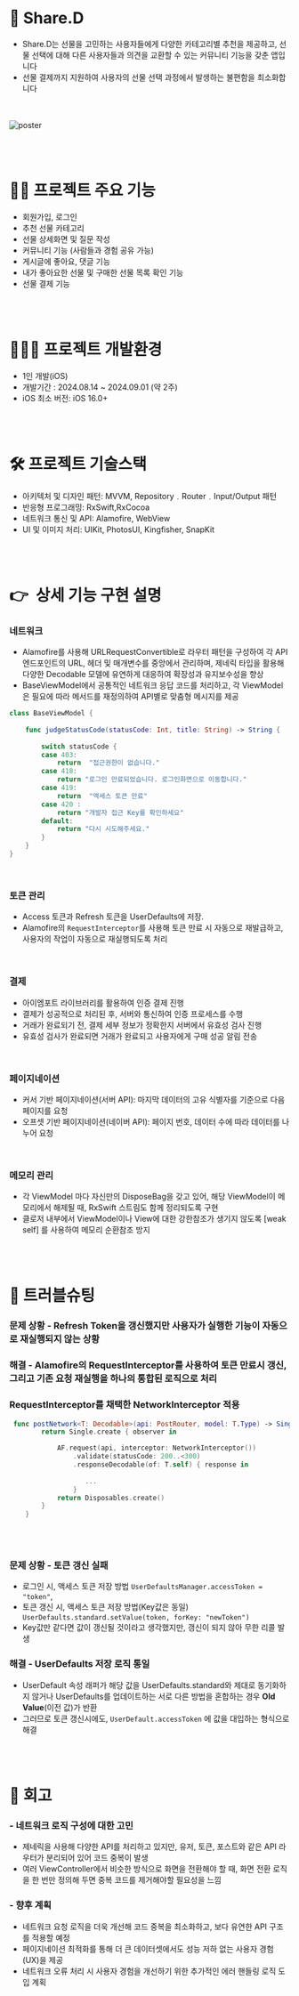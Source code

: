 
# 🎁 Share.D  
- Share.D는 선물을 고민하는 사용자들에게 다양한 카테고리별 추천을 제공하고, 선물 선택에 대해 다른 사용자들과 의견을 교환할 수 있는 커뮤니티 기능을 갖춘 앱입니다
-  선물 결제까지 지원하여 사용자의 선물 선택 과정에서 발생하는 불편함을 최소화합니다


<br> <br> 
   ![poster](./sss.png)

<br> <br> 
# 🙋‍♀️ 프로젝트 주요 기능 
- 회원가입, 로그인
- 추천 선물 카테고리
- 선물 상세화면 및 질문 작성
- 커뮤니티 기능 (사람들과 경험 공유 가능)
- 게시글에 좋아요, 댓글 기능
- 내가 좋아요한 선물 및 구매한 선물 목록 확인 기능 
- 선물 결제 기능

<br> <br> 

# 🧑🏻‍💻 프로젝트 개발환경
- 1인 개발(iOS)
- 개발기간 : 2024.08.14 ~ 2024.09.01 (약 2주)
- iOS 최소 버전: iOS 16.0+   


<br> <br> 

   
# 🛠 프로젝트 기술스택
- 아키텍처 및 디자인 패턴: MVVM, Repository﹒Router﹒Input/Output 패턴
- 반응형 프로그래밍: RxSwift,RxCocoa
- 네트워크 통신 및 API: Alamofire, WebView
- UI 및 이미지 처리: UIKit, PhotosUI, Kingfisher, SnapKit


<br> <br> 

# 👉  상세 기능 구현 설명

###   네트워크 
- Alamofire를 사용해 URLRequestConvertible로 라우터 패턴을 구성하여 각 API 엔드포인트의 URL, 헤더 및 매개변수를 중앙에서 관리하며, 제네릭 타입을 활용해 다양한 Decodable 모델에 유연하게 대응하여 확장성과 유지보수성을 향상
- BaseViewModel에서 공통적인 네트워크 응답 코드를 처리하고, 각 ViewModel은 필요에 따라 메서드를 재정의하여 API별로 맞춤형 메시지를 제공
```swift
class BaseViewModel {
    
    func judgeStatusCode(statusCode: Int, title: String) -> String {
        
        switch statusCode {
        case 403:
            return  "접근권한이 없습니다."
        case 418:
            return "로그인 만료되었습니다. 로그인화면으로 이동합니다."
        case 419:
            return  "액세스 토큰 만료"
        case 420 :
            return "개발자 접근 Key를 확인하세요"
        default:
            return "다시 시도해주세요."
        }
    }
}

```


<br>

###  **토큰 관리**
 - Access 토큰과 Refresh 토큰을 UserDefaults에 저장.  
 - Alamofire의 `RequestInterceptor`를 사용해 토큰 만료 시 자동으로 재발급하고, 사용자의 작업이 자동으로 재실행되도록 처리

<br>

###  **결제**
- 아이엠포트 라이브러리를 활용하여 인증 결제 진행
- 결제가 성공적으로 처리된 후, 서버와 통신하여 인증 프로세스를 수행
-  거래가 완료되기 전, 결제 세부 정보가 정확한지 서버에서 유효성 검사 진행
- 유효성 검사가 완료되면 거래가 완료되고 사용자에게 구매 성공 알림 전송

 <br>

###  **페이지네이션**
 - 커서 기반 페이지네이션(서버 API): 마지막 데이터의 고유 식별자를 기준으로 다음 페이지를 요청
 - 오프셋 기반 페이지네이션(네이버 API): 페이지 번호, 데이터 수에 따라 데이터를 나누어 요청

<br>

###  **메모리 관리**
- 각 ViewModel 마다 자신만의 DisposeBag을 갖고 있어, 해당 ViewModel이 메모리에서 해제될 때, RxSwift 스트림도 함께 정리되도록 구현
-  클로저 내부에서 ViewModel이나 View에 대한 강한참조가 생기지 않도록 [weak self] 를 사용하여 메모리 순환참조 방지
  
<br><br>


# 👿 트러블슈팅 

### **문제 상황** - Refresh Token을 갱신했지만 사용자가 실행한 기능이 자동으로 재실행되지 않는 상황

### **해결** - Alamofire의 RequestInterceptor를 사용하여 토큰 만료시 갱신, 그리고 기존 요청 재실행을 하나의 통합된 로직으로 처리


###  RequestInterceptor를 채택한 NetworkInterceptor 적용
```swift
 func postNetwork<T: Decodable>(api: PostRouter, model: T.Type) -> Single<(statusCode: Int, data: T?)> {
        return Single.create { observer in

            AF.request(api, interceptor: NetworkInterceptor())
                .validate(statusCode: 200..<300)
                .responseDecodable(of: T.self) { response in
                    
                   ...
                }
            return Disposables.create()
        }
    }

```
<br>
<br>

### **문제 상황** - 토큰 갱신 실패
- 로그인 시, 액세스 토큰 저장 방법 `UserDefaultsManager.accessToken = "token"`,   
- 토큰 갱신 시, 액세스 토큰 저장 방법(Key값은 동일) `UserDefaults.standard.setValue(token, forKey: "newToken")`
- Key값만 같다면 값이 갱신될 것이라고 생각했지만, 갱신이 되지 않아 무한 리콜 발생   

### **해결** - UserDefaults 저장 로직 통일
- UserDefault 속성 래퍼가 해당 값을 UserDefaults.standard와 제대로 동기화하지 않거나 UserDefaults를 업데이트하는 서로 다른 방법을 혼합하는 경우 **Old Value**(이전 값)가 반환  
- 그러므로 토큰 갱신시에도,  `UserDefault.accessToken` 에 값을 대입하는 형식으로 해결   


<br> <br> 


# 🤔 회고

### - 네트워크 로직 구성에 대한 고민
- 제네릭을 사용해 다양한 API를 처리하고 있지만, 유저, 토큰, 포스트와 같은 API 라우터가 분리되어 있어 코드 중복이 발생
- 여러 ViewController에서 비슷한 방식으로 화면을 전환해야 할 때, 화면 전환 로직을 한 번만 정의해 두면 중복 코드를 제거해야할 필요성을 느낌


### - 향후 계획
- 네트워크 요청 로직을 더욱 개선해 코드 중복을 최소화하고, 보다 유연한 API 구조를 적용할 예정
- 페이지네이션 최적화를 통해 더 큰 데이터셋에서도 성능 저하 없는 사용자 경험(UX)을 제공
- 네트워크 오류 처리 시 사용자 경험을 개선하기 위한 추가적인 에러 핸들링 로직 도입 계획

